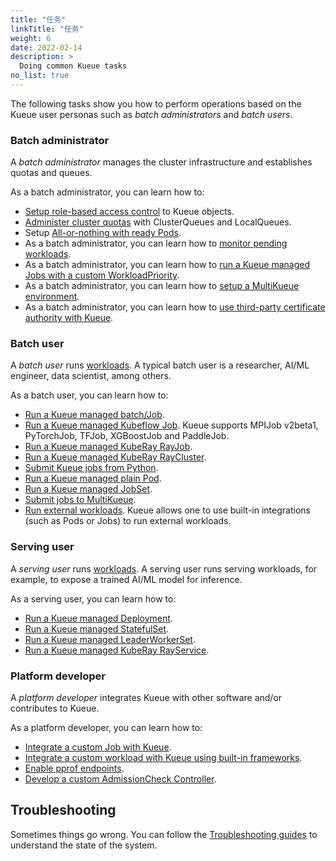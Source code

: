 ```yaml
---
title: "任务"
linkTitle: "任务"
weight: 6
date: 2022-02-14
description: >
  Doing common Kueue tasks
no_list: true
---
```


The following tasks show you how to perform operations based on the Kueue user
personas such as _batch administrators_ and _batch users_.

### Batch administrator

A _batch administrator_ manages the cluster infrastructure and establishes
quotas and queues.

As a batch administrator, you can learn how to:

- [Setup role-based access control](manage/rbac)
  to Kueue objects.
- [Administer cluster quotas](manage/administer_cluster_quotas) with ClusterQueues and LocalQueues.
- Setup [All-or-nothing with ready Pods](manage/setup_wait_for_pods_ready).
- As a batch administrator, you can learn how to
  [monitor pending workloads](manage/monitor_pending_workloads).
- As a batch administrator, you can learn how to [run a Kueue managed Jobs with a custom WorkloadPriority](manage/run_job_with_workload_priority).
- As a batch administrator, you can learn how to [setup a MultiKueue environment](manage/setup_multikueue).
- As a batch administrator, you can learn how to [use third-party certificate authority with Kueue](manage/cert_manager).

### Batch user

A _batch user_ runs [workloads](/docs/concepts/workload). A typical
batch user is a researcher, AI/ML engineer, data scientist, among others.

As a batch user, you can learn how to:
- [Run a Kueue managed batch/Job](run/jobs).
- [Run a Kueue managed Kubeflow Job](run/kubeflow).
  Kueue supports MPIJob v2beta1, PyTorchJob, TFJob, XGBoostJob and PaddleJob.
- [Run a Kueue managed KubeRay RayJob](run/rayjobs).
- [Run a Kueue managed KubeRay RayCluster](run/rayclusters).
- [Submit Kueue jobs from Python](run/python_jobs).
- [Run a Kueue managed plain Pod](run/plain_pods).
- [Run a Kueue managed JobSet](run/jobsets).
- [Submit jobs to MultiKueue](run/multikueue).
- [Run external workloads](run/external_workloads).
  Kueue allows one to use built-in integrations (such as Pods or Jobs) to run external workloads.

### Serving user

A _serving user_ runs [workloads](/docs/concepts/workload). 
A serving user runs serving workloads, for example, to expose a trained AI/ML model for inference.

As a serving user, you can learn how to:
- [Run a Kueue managed Deployment](run/deployment).
- [Run a Kueue managed StatefulSet](run/statefulset).
- [Run a Kueue managed LeaderWorkerSet](run/leaderworkerset).
- [Run a Kueue managed KubeRay RayService](run/rayservices).

### Platform developer

A _platform developer_ integrates Kueue with other software and/or contributes to Kueue.

As a platform developer, you can learn how to:
- [Integrate a custom Job with Kueue](dev/integrate_a_custom_job).
- [Integrate a custom workload with Kueue using built-in frameworks](dev/external_frameworks).
- [Enable pprof endpoints](dev/enabling_pprof_endpoints).
- [Develop a custom AdmissionCheck Controller](dev/develop-acc).

## Troubleshooting

Sometimes things go wrong.
You can follow the [Troubleshooting guides](troubleshooting) to understand the state of the system.
